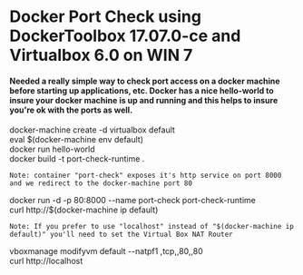 # Docker Port Check using DockerToolbox 17.07.0-ce and Virtualbox 6.0 on WIN 7

#### Needed a really simple way to check port access on a docker machine before starting up applications, etc.  Docker has a nice hello-world to insure your docker machine is up and running and this helps to insure you're ok with the ports as well.

docker-machine create -d virtualbox default  
eval $(docker-machine env default)  
docker run hello-world  
docker build -t port-check-runtime . 
```
Note: container "port-check" exposes it's http service on port 8000 and we redirect to the docker-machine port 80 
```
docker run -d -p 80:8000 --name port-check port-check-runtime  
curl http://$(docker-machine ip default)
```
Note: If you prefer to use "localhost" instead of "$(docker-machine ip default)" you'll need to set the Virtual Box NAT Router 
```
vboxmanage modifyvm default --natpf1 ,tcp,,80,,80  
curl http://localhost  


